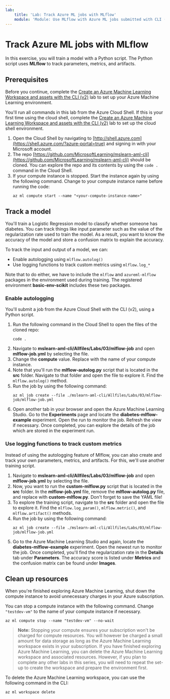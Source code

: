 ```yaml
---
lab:
    title: 'Lab: Track Azure ML jobs with MLflow'
    module: 'Module: Use MLflow with Azure ML jobs submitted with CLI (v2)'
---
```


# Track Azure ML jobs with MLflow

In this exercise, you will train a model with a Python script. The Python script uses **MLflow** to track parameters, metrics, and artifacts.

## Prerequisites

Before you continue, complete the [Create an Azure Machine Learning Workspace and assets with the CLI (v2)](01-create-workspace.md) lab to set up your Azure Machine Learning environment.

You'll run all commands in this lab from the Azure Cloud Shell. If this is your first time using the cloud shell, complete the [Create an Azure Machine Learning Workspace and assets with the CLI (v2)](Instructions/Labs/01-create-workspace.md) lab to set up the cloud shell environment.

1. Open the Cloud Shell by navigating to [http://shell.azure.com](https://shell.azure.com/?azure-portal=true) and signing in with your Microsoft account.
1. The repo [https://github.com/MicrosoftLearning/mslearn-aml-cli](https://github.com/MicrosoftLearning/mslearn-aml-cli) should be cloned. You can explore the repo and its contents by using the `code .` command in the Cloud Shell.
1. If your compute instance is stopped. Start the instance again by using the following command. Change <your-compute-instance-name> to your compute instance name before running the code:
    ```azurecli
    az ml compute start --name "<your-compute-instance-name>"
    ```

## Track a model

You'll train a Logistic Regression model to classify whether someone has diabetes. You can track things like input parameter such as the value of the regularization rate used to train the model. As a result, you want to know the accuracy of the model and store a confusion matrix to explain the accuracy.

To track the input and output of a model, we can:

- Enable autologging using `mlflow.autolog()`
- Use logging functions to track custom metrics using `mlflow.log_*`

Note that to do either, we have to include the `mlflow` and `azureml-mlflow` packages in the environment used during training. The registered environment **basic-env-scikit** includes these two packages.

### Enable autologging

You'll submit a job from the Azure Cloud Shell with the CLI (v2), using a Python script.

1. Run the following command in the Cloud Shell to open the files of the cloned repo:
    ```azurecli
    code .
    ```
1. Navigate to **mslearn-aml-cli/Allfiles/Labs/03/mlflow-job** and open **mlflow-job.yml** by selecting the file.
1. Change the **compute** value. Replace <your-compute-instance-name> with the name of your compute instance.
1. Note that you'll run the **mlflow-autolog.py** script that is located in the **src** folder. Navigate to that folder and open the file to explore it. Find the `mlflow.autolog()` method.
1. Run the job by using the following command:
    ```azurecli
    az ml job create --file ./mslearn-aml-cli/Allfiles/Labs/03/mlflow-job/mlflow-job.yml
    ```
1. Open another tab in your browser and open the Azure Machine Learning Studio. Go to the **Experiments** page and locate the **diabetes-mlflow-example** experiment. Open the run to monitor the job. Refresh the view if necessary. Once completed, you can explore the details of the job which are stored in the experiment run.

### Use logging functions to track custom metrics

Instead of using the autologging feature of Mlflow, you can also create and track your own parameters, metrics, and artifacts. For this, we'll use another training script.

1. Navigate to **mslearn-aml-cli/Allfiles/Labs/03/mlflow-job** and open **mlflow-job.yml** by selecting the file.
1. Now, you want to run the **custom-mlflow.py** script that is located in the **src** folder. In the **mlflow-job.yml** file, remove the **mlflow-autolog.py** file, and replace with **custom-mlflow.py**. Don't forget to save the YAML file!
1. To explore the training script, navigate to the **src** folder and open the file to explore it. Find the `mlflow.log_param()`, `mlflow.metric()`, and `mlflow.artifact()` methods.
1. Run the job by using the following command:
    ```azurecli
    az ml job create --file ./mslearn-aml-cli/Allfiles/Labs/03/mlflow-job/mlflow-job.yml
    ```
1. Go to the Azure Machine Learning Studio and again, locate the **diabetes-mlflow-example** experiment. Open the newest run to monitor the job. Once completed, you'll find the regularization rate in the **Details** tab under **Parameters**. The accuracy score is listed under **Metrics** and the confusion matrix can be found under **Images**.

## Clean up resources

When you're finished exploring Azure Machine Learning, shut down the compute instance to avoid unnecessary charges in your Azure subscription.

You can stop a compute instance with the following command. Change `"testdev-vm"` to the name of your compute instance if necessary.

```azurecli
az ml compute stop --name "testdev-vm" --no-wait
```

> **Note:** Stopping your compute ensures your subscription won't be charged for compute resources. You will however be charged a small amount for data storage as long as the Azure Machine Learning workspace exists in your subscription. If you have finished exploring Azure Machine Learning, you can delete the Azure Machine Learning workspace and associated resources. However, if you plan to complete any other labs in this series, you will need to repeat the set-up to create the workspace and prepare the environment first.

To delete the Azure Machine Learning workspace, you can use the following command in the CLI:

```azurecli
az ml workspace delete
```
